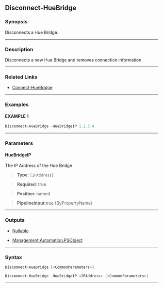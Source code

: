 
Disconnect-HueBridge
--------------------
### Synopsis
Disconnects a Hue Bridge.

---
### Description

Disconnects a new Hue Bridge and removes connection information.

---
### Related Links
* [Connect-HueBridge](Connect-HueBridge.md)



---
### Examples
#### EXAMPLE 1
```PowerShell
Disconnect-HueBridge -HueBridgeIP 1.2.3.4
```

---
### Parameters
#### **HueBridgeIP**

The IP Address of the Hue Bridge



> **Type**: ```[IPAddress]```

> **Required**: true

> **Position**: named

> **PipelineInput**:true (ByPropertyName)



---
### Outputs
* [Nullable](https://learn.microsoft.com/en-us/dotnet/api/System.Nullable)


* [Management.Automation.PSObject](https://learn.microsoft.com/en-us/dotnet/api/System.Management.Automation.PSObject)




---
### Syntax
```PowerShell
Disconnect-HueBridge [<CommonParameters>]
```
```PowerShell
Disconnect-HueBridge -HueBridgeIP <IPAddress> [<CommonParameters>]
```
---


